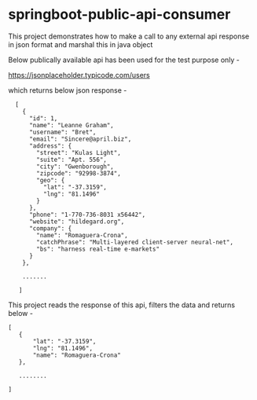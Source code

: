 # springboot-public-api-consumer
This project demonstrates how to make a call to any external api response in json format and marshal this in java object

Below publically available api has been used for the test purpose only -

https://jsonplaceholder.typicode.com/users

which returns below json response -

```
  [
    {
      "id": 1,
      "name": "Leanne Graham",
      "username": "Bret",
      "email": "Sincere@april.biz",
      "address": {
        "street": "Kulas Light",
        "suite": "Apt. 556",
        "city": "Gwenborough",
        "zipcode": "92998-3874",
        "geo": {
          "lat": "-37.3159",
          "lng": "81.1496"
        }
      },
      "phone": "1-770-736-8031 x56442",
      "website": "hildegard.org",
      "company": {
        "name": "Romaguera-Crona",
        "catchPhrase": "Multi-layered client-server neural-net",
        "bs": "harness real-time e-markets"
      }
    },

    .......

   ]
 ```
 
 This project reads the response of this api, filters the data and returns below -
 ```
 [
    {
        "lat": "-37.3159",
        "lng": "81.1496",
        "name": "Romaguera-Crona"
    },
    
    ........

]
```
